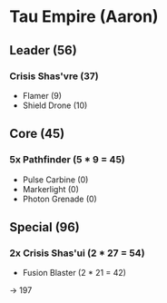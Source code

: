 # Tau Empire (Aaron)

## Leader (56)

### Crisis Shas'vre (37)

* Flamer (9)
* Shield Drone (10)


## Core (45)

### 5x Pathfinder (5 * 9 = 45)

* Pulse Carbine (0)
* Markerlight (0)
* Photon Grenade (0)


## Special (96)

### 2x Crisis Shas'ui (2 * 27 = 54)

* Fusion Blaster (2 * 21 = 42)


-> 197
